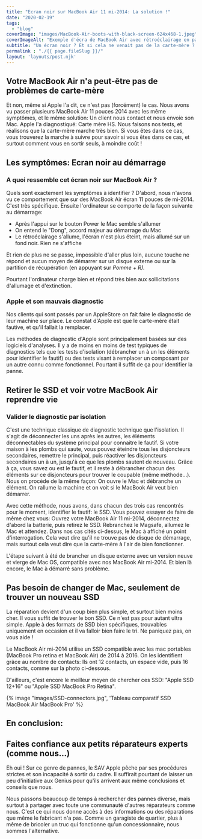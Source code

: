 ```yaml
---
title: "Ecran noir sur MacBook Air 11 mi-2014: La solution !"
date: "2020-02-19"
tags: 
  - "blog"
coverImage: "images/MacBook-Air-boots-with-black-screen-624x468-1.jpeg"
coverImageAlt: "Exemple d'écra de MacBook Air avec rétroéclairage en panne."
subtitle: "Un écran noir ? Et si cela ne venait pas de la carte-mère ? On vous en dit plus sur ce problème rencontré maintes fois, et sur lequel même les 'genius' de l'AppleStore butte parfois... "
permalink : "./{{ page.fileSlug }}/"
layout: 'layouts/post.njk'
---
```


## Votre MacBook Air n'a peut-être pas de problèmes de carte-mère

Et non, même si Apple l'a dit, ce n'est pas (forcément) le cas. Nous avons vu passer plusieurs MacBook Air 11 pouces 2014 avec les même symptômes, et le même solution: Un client nous contact et nous envoie son Mac. Apple l'a diagnostiqué: Carte mère HS. Nous faisons nos tests, et réalisons que la carte-mère marche très bien. Si vous êtes dans ce cas, vous trouverez la marche à suivre pour savoir si vous êtes dans ce cas, et surtout comment vous en sortir seuls, à moindre coût !

## Les symptômes: Ecran noir au démarrage

### A quoi ressemble cet écran noir sur MacBook Air ?

Quels sont exactement les symptômes à identifier ? D'abord, nous n'avons vu ce comportement que sur des MacBook Air écran 11 pouces de mi-2014. C'est très spécifique. Ensuite l'ordinateur se comporte de la façon suivante au démarrage:

- Après l'appui sur le bouton Power le Mac semble s'allumer
- On entend le "Dong", accord majeur au démarrage du Mac
- Le rétroéclairage s'allume, l'écran n'est plus éteint, mais allumé sur un fond noir. Rien ne s'affiche

Et rien de plus ne se passe, impossible d'aller plus loin, aucune touche ne répond et aucun moyen de démarrer sur un disque externe ou sur la partition de récupération (en appuyant sur _Pomme + R)._

Pourtant l'ordinateur charge bien et répond très bien aux sollicitations d'allumage et d'extinction.

### Apple et son mauvais diagnostic

Nos clients qui sont passés par un AppleStore on fait faire le diagnostic de leur machine sur place. Le constat d'Apple est que le carte-mère était fautive, et qu'il fallait la remplacer.

Les méthodes de diagnostic d'Apple sont principalement basées sur des logiciels d'analyses. Il y a de moins en moins de test typiques de diagnostics tels que les tests d'isolation (débrancher un à un les éléments pour identifier le fautif) ou des tests visant à remplacer un composant par un autre connu comme fonctionnel. Pourtant il suffit de ça pour identifier la panne.

## Retirer le SSD et voir votre MacBook Air reprendre vie

### Valider le diagnostic par isolation

C'est une technique classique de diagnostic technique que l'isolation. Il s'agit de déconnecter les uns après les autres, les éléments déconnectables du système principal pour connaitre le fautif. Si votre maison à les plombs qui saute, vous pouvez éteindre tous les disjoncteurs secondaires, remettre le principal, puis réactiver les disjoncteurs secondaires un à un, jusqu'à ce que les plombs sautent de nouveau. Grâce à ça, vous savez ou est le fautif, et il reste à débrancher chacun des éléments sur ce disjoncteurs pour trouver le coupable (même méthode...). Nous on procède de la même façon: On ouvre le Mac et débranche un élément. On rallume la machine et on voit si le MacBook Air veut bien démarrer.

Avec cette méthode, nous avons, dans chacun des trois cas rencontrés pour le moment, identifier le fautif: le SSD. Vous pouvez essayer de faire de même chez vous: Ouvrez votre MacBook Air 11 mi-2014, déconnectez d'abord la batterie, puis retirez le SSD. Rebranchez le Magsafe, allumez le Mac et attendez. Dans nos cas cités ci-dessus, le Mac à affiché un point d'interrogation. Cela veut dire qu'il ne trouve pas de disque de démarrage, mais surtout cela veut dire que la carte-mère à l'air de bien fonctionner.

L'étape suivant à été de brancher un disque externe avec un version neuve et vierge de Mac OS, compatible avec nos MacBook Air mi-2014. Et bien là encore, le Mac à démarré sans problème.

## Pas besoin de changer de Mac, seulement de trouver un nouveau SSD

La réparation devient d'un coup bien plus simple, et surtout bien moins cher. Il vous suffit de trouver le bon SSD. Ce n'est pas pour autant ultra simple. Apple à des formats de SSD bien spécifiques, trouvables uniquement en occasion et il va falloir bien faire le tri. Ne paniquez pas, on vous aide !

Le MacBook Air mi-2014 utilise un SSD compatible avec les mac portables (MacBook Pro retina et MacBook Air) de 2014 à 2016. On les identifient grâce au nombre de contacts: Ils ont 12 contacts, un espace vide, puis 16 contacts, comme sur la photo ci-dessous.

D'ailleurs, c'est encore le meilleur moyen de chercher ces SSD: "Apple SSD 12+16" ou "Apple SSD MacBook Pro Retina".

{% image "images/SSD-connectors.jpg", 'Tableau comparatif SSD MacBook Air MacBook Pro' %}

## En conclusion:

## Faites confiance aux petits réparateurs experts (comme nous...)

Eh oui ! Sur ce genre de pannes, le SAV Apple pêche par ses procédures strictes et son incapacité à sortir du cadre. Il suffirait pourtant de laisser un peu d'initiative aux Genius pour qu'ils arrivent aux même conclusions et conseils que nous.

Nous passons beaucoup de temps à rechercher des pannes diverse, mais surtout à partager avec toute une communauté d'autres réparateurs comme nous. C'est ce qui nous donne accès à des informations ou des réparations que même le fabricant n'a pas. Comme un garagiste de quartier, plus à même de bricoler un truc qui fonctionne qu'un concessionnaire, nous sommes l'alternative.
